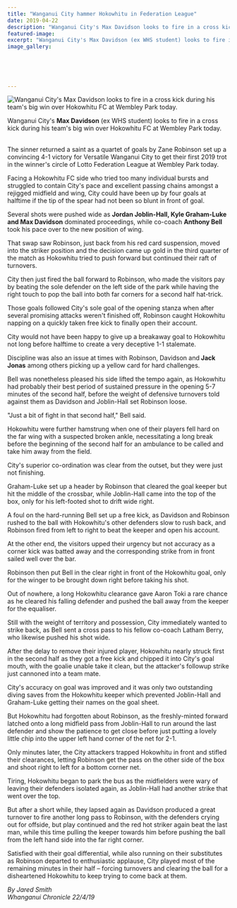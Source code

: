```yaml
---
title: "Wanganui City hammer Hokowhitu in Federation League"
date: 2019-04-22
description: "Wanganui City's Max Davidson looks to fire in a cross kick during his team's big win over Hokowhitu FC at Wembley Park..."
featured-image: 
excerpt: "Wanganui City's Max Davidson (ex WHS student) looks to fire in a cross kick during his team's big win over Hokowhitu FC at Wembley Park today."
image_gallery:
	
	
	
	
	
---
```


<p><img src="https://www.nzherald.co.nz/resizer/vdTgjJc5omK8V-_2skvvffDR3gc=/620x349/smart/filters:quality(70)/arc-anglerfish-syd-prod-nzme.s3.amazonaws.com/public/KHMNIHG66FANHLRFOE2OFNYVOU.jpg" alt="Wanganui City's Max Davidson looks to fire in a cross kick during his team's big win over Hokowhitu FC at Wembley Park today." /></p>
<p><span>Wanganui City's <strong>Max Davidson</strong> (ex WHS student) looks to fire in a cross kick during his team's big win over Hokowhitu FC at Wembley Park today.</span></p>
<p class="element element-paragraph"><br />The sinner returned a saint as a quartet of goals by Zane Robinson set up a convincing 4-1 victory for Versatile Wanganui City to get their first 2019 trot in the winner's circle of Lotto Federation League at Wembley Park today.</p>
<p class="element element-paragraph">Facing a Hokowhitu FC side who tried too many individual bursts and struggled to contain City's pace and excellent passing chains amongst a rejigged midfield and wing, City could have been up by four goals at halftime if the tip of the spear had not been so blunt in front of goal.</p>
<p class="element element-paragraph">Several shots were pushed wide as <strong>Jordan Joblin-Hall, Kyle Graham-Luke and Max Davidson</strong> dominated proceedings, while co-coach <strong>Anthony Bell</strong> took his pace over to the new position of wing.</p>
<p class="element element-paragraph">That swap saw Robinson, just back from his red card suspension, moved into the striker position and the decision came up gold in the third quarter of the match as Hokowhitu tried to push forward but continued their raft of turnovers.</p>
<p class="element element-paragraph">City then just fired the ball forward to Robinson, who made the visitors pay by beating the sole defender on the left side of the park while having the right touch to pop the ball into both far corners for a second half hat-trick.</p>
<p class="element element-paragraph">Those goals followed City's sole goal of the opening stanza when after several promising attacks weren't finished off, Robinson caught Hokowhitu napping on a quickly taken free kick to finally open their account.</p>
<p class="element element-paragraph">City would not have been happy to give up a breakaway goal to Hokowhitu not long before halftime to create a very deceptive 1-1 stalemate.</p>
<p class="element element-paragraph">Discipline was also an issue at times with Robinson, Davidson and<strong> Jack Jonas</strong> among others picking up a yellow card for hard challenges.</p>
<p class="element element-paragraph">Bell was nonetheless pleased his side lifted the tempo again, as Hokowhitu had probably their best period of sustained pressure in the opening 5-7 minutes of the second half, before the weight of defensive turnovers told against them as Davidson and Joblin-Hall set Robinson loose.</p>
<p class="element element-paragraph">"Just a bit of fight in that second half," Bell said.</p>
<p class="element element-paragraph">Hokowhitu were further hamstrung when one of their players fell hard on the far wing with a suspected broken ankle, necessitating a long break before the beginning of the second half for an ambulance to be called and take him away from the field.</p>
<p class="element element-paragraph">City's superior co-ordination was clear from the outset, but they were just not finishing.</p>
<p class="element element-paragraph">Graham-Luke set up a header by Robinson that cleared the goal keeper but hit the middle of the crossbar, while Joblin-Hall came into the top of the box, only for his left-footed shot to drift wide right.</p>
<p class="element element-paragraph">A foul on the hard-running Bell set up a free kick, as Davidson and Robinson rushed to the ball with Hokowhitu's other defenders slow to rush back, and Robinson fired from left to right to beat the keeper and open his account.</p>
<p class="element element-paragraph">At the other end, the visitors upped their urgency but not accuracy as a corner kick was batted away and the corresponding strike from in front sailed well over the bar.</p>
<p class="element element-paragraph">Robinson then put Bell in the clear right in front of the Hokowhitu goal, only for the winger to be brought down right before taking his shot.</p>
<p class="element element-paragraph">Out of nowhere, a long Hokowhitu clearance gave Aaron Toki a rare chance as he cleared his falling defender and pushed the ball away from the keeper for the equaliser.</p>
<p class="element element-paragraph">Still with the weight of territory and possession, City immediately wanted to strike back, as Bell sent a cross pass to his fellow co-coach Latham Berry, who likewise pushed his shot wide.</p>
<p class="element element-paragraph">After the delay to remove their injured player, Hokowhitu nearly struck first in the second half as they got a free kick and chipped it into City's goal mouth, with the goalie unable take it clean, but the attacker's followup strike just cannoned into a team mate.</p>
<p class="element element-paragraph">City's accuracy on goal was improved and it was only two outstanding diving saves from the Hokowhitu keeper which prevented Joblin-Hall and Graham-Luke getting their names on the goal sheet.</p>
<p class="element element-paragraph">But Hokowhitu had forgotten about Robinson, as the freshly-minted forward latched onto a long midfield pass from Joblin-Hall to run around the last defender and show the patience to get close before just putting a lovely little chip into the upper left hand corner of the net for 2-1.</p>
<p class="element element-paragraph">Only minutes later, the City attackers trapped Hokowhitu in front and stifled their clearances, letting Robinson get the pass on the other side of the box and shoot right to left for a bottom corner net.</p>
<p class="element element-paragraph">Tiring, Hokowhitu began to park the bus as the midfielders were wary of leaving their defenders isolated again, as Joblin-Hall had another strike that went over the top.</p>
<p class="element element-paragraph">But after a short while, they lapsed again as Davidson produced a great turnover to fire another long pass to Robinson, with the defenders crying out for offside, but play continued and the red hot striker again beat the last man, while this time pulling the keeper towards him before pushing the ball from the left hand side into the far right corner.</p>
<p class="element element-paragraph">Satisfied with their goal differential, while also running on their substitutes as Robinson departed to enthusiastic applause, City played most of the remaining minutes in their half &ndash; forcing turnovers and clearing the ball for a disheartened Hokowhitu to keep trying to come back at them.</p>
<p class="element element-paragraph"><em>By Jared Smith</em><br /><em>Whanganui Chronicle 22/4/19</em></p>

